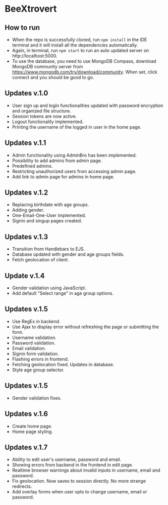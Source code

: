 # BeeXtrovert

## How to run
* When the repo is successfully cloned, run ```npm install``` in the IDE terminal and it will install all the dependencies automatically.
* Again, in terminal, run ```npm start``` to run an auto updated server on http://localhost:5000.
* To use the database, you need to use MongoDB Compass, download MongoDB community server from https://www.mongodb.com/try/download/community. When set, click connect and you should be good to go.

## Updates v.1.0
* User sign up and login functionalities updated with password encryption and organized file structure.
* Session tokens are now active.
* Logout functionality implemented.
* Printing the username of the logged in user in the home page.

## Updates v.1.1
* Admin functionality using AdminBro has been implemented.
* Possibility to add admins from admin page.
* Predefined admins.
* Restricting unauthorized users from accessing admin page.
* Add link to admin page for admins in home page.

## Updates v.1.2
* Replacing birthdate with age groups.
* Adding gender.
* One-Email-One-User implemented.
* Signin and singup pages created.

## Updates v.1.3
* Transition from Handlebars to EJS.
* Database updated with gender and age groups fields.
* Fetch geolocation of client.

## Update v.1.4
* Gender validation using JavaScript.
* Add default "Select range" in age group options.

## Updates v.1.5
* Use RegEx in backend.
* Use Ajax to display error without refreshing the page or submitting the form.
* Username validation.
* Password validation.
* Email validation.
* Signin form validation.
* Flashing errors in frontend.
* Fetching geolocation fixed. Updates in database.
* Style age group selector.

## Updates v.1.5
* Gender validation fixes.

## Updates v.1.6
* Create home page.
* Home page styling.

## Updates v.1.7
* Ability to edit user's username, password and email.
* Showing errors from backend in the frontend in edit page.
* Realtime browser warnings about invalid inputs in username, email and password.
* Fix geolocation. Now saves to session directly. No more strange redirects.
* Add overlay forms when user opts to change username, email or password.
